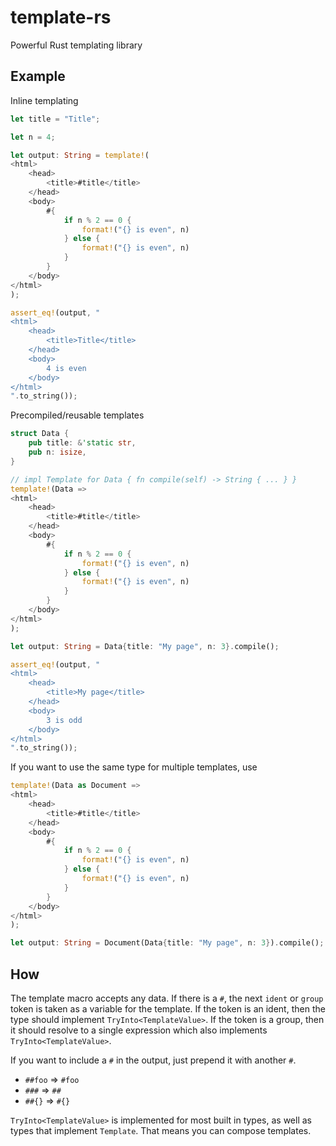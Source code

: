 # template-rs
Powerful Rust templating library

## Example

Inline templating
```rust
let title = "Title";

let n = 4;

let output: String = template!(
<html>
    <head>
        <title>#title</title>
    </head>
    <body>
        #{
            if n % 2 == 0 {
                format!("{} is even", n)
            } else {
                format!("{} is even", n)
            }
        }
    </body>
</html>
);

assert_eq!(output, "
<html>
    <head>
        <title>Title</title>
    </head>
    <body>
        4 is even
    </body>
</html>
".to_string());
```

Precompiled/reusable templates
```rust
struct Data {
    pub title: &'static str,
    pub n: isize,
}

// impl Template for Data { fn compile(self) -> String { ... } }
template!(Data =>
<html>
    <head>
        <title>#title</title>
    </head>
    <body>
        #{
            if n % 2 == 0 {
                format!("{} is even", n)
            } else {
                format!("{} is even", n)
            }
        }
    </body>
</html>
);

let output: String = Data{title: "My page", n: 3}.compile();

assert_eq!(output, "
<html>
    <head>
        <title>My page</title>
    </head>
    <body>
        3 is odd
    </body>
</html>
".to_string());
```

If you want to use the same type for multiple templates, use
```rust
template!(Data as Document =>
<html>
    <head>
        <title>#title</title>
    </head>
    <body>
        #{
            if n % 2 == 0 {
                format!("{} is even", n)
            } else {
                format!("{} is even", n)
            }
        }
    </body>
</html>
);

let output: String = Document(Data{title: "My page", n: 3}).compile();
```

## How

The template macro accepts any data.
If there is a `#`, the next `ident` or `group` token is taken as a variable for the template.
If the token is an ident, then the type should implement `TryInto<TemplateValue>`.
If the token is a group, then it should resolve to a single expression which also implements `TryInto<TemplateValue>`.

If you want to include a `#` in the output, just prepend it with another `#`.
*   `##foo` => `#foo`
*   `###` => `##`
*   `##{}` => `#{}`

`TryInto<TemplateValue>` is implemented for most built in types,
as well as types that implement `Template`. That means you can compose templates.